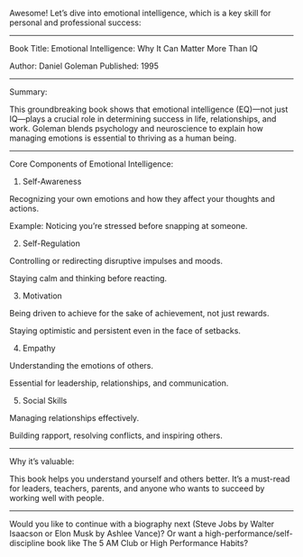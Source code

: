 Awesome! Let’s dive into emotional intelligence, which is a key skill for personal and professional success:


---

Book Title: Emotional Intelligence: Why It Can Matter More Than IQ

Author: Daniel Goleman
Published: 1995


---

Summary:

This groundbreaking book shows that emotional intelligence (EQ)—not just IQ—plays a crucial role in determining success in life, relationships, and work. Goleman blends psychology and neuroscience to explain how managing emotions is essential to thriving as a human being.


---

Core Components of Emotional Intelligence:

1. Self-Awareness

Recognizing your own emotions and how they affect your thoughts and actions.

Example: Noticing you’re stressed before snapping at someone.


2. Self-Regulation

Controlling or redirecting disruptive impulses and moods.

Staying calm and thinking before reacting.


3. Motivation

Being driven to achieve for the sake of achievement, not just rewards.

Staying optimistic and persistent even in the face of setbacks.


4. Empathy

Understanding the emotions of others.

Essential for leadership, relationships, and communication.


5. Social Skills

Managing relationships effectively.

Building rapport, resolving conflicts, and inspiring others.



---

Why it’s valuable:

This book helps you understand yourself and others better. It’s a must-read for leaders, teachers, parents, and anyone who wants to succeed by working well with people.


---

Would you like to continue with a biography next (Steve Jobs by Walter Isaacson or Elon Musk by Ashlee Vance)? Or want a high-performance/self-discipline book like The 5 AM Club or High Performance Habits?

